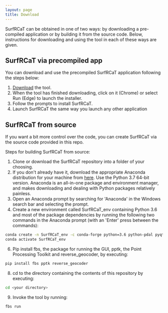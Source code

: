 ```yaml
---
layout: page
title: Download
---
```


SurfRCaT can be obtained in one of two ways: by downloading a pre-compiled application or by building it from the source code. Below, 
instructions for downloading and using the tool in each of these ways are given. 

## SurfRCaT via precompiled app ##
You can download and use the precompiled SurfRCaT application following the steps below: 
1) [Download](placeholder) the tool.
2) When the tool has finished downloading, click on it (Chrome) or select Run (Edge) to launch the installer.
3) Follow the prompts to install SurfRCaT. 
4) Launch SurfRCaT the same way you launch any other application 


## SurfRCaT from source ##
If you want a bit more control over the code, you can create SurfRCaT via the source code provided in this repo. 

Steps for building SurfRCaT from source:
1) Clone or download the SurfRCaT repository into a folder of your choosing.
2) If you don't already have it, download the appropriate Anaconda distribution for your machine from 
[here](https://www.anaconda.com/distribution/). Use the Python 3.7 64-bit version. Anaconda is an all-in-one package and environment manager, 
and makes downloading and dealing with Python packages relatively painless.
3) Open an Anaconda prompt by searching for 'Anaconda' in the Windows search bar and selecting the prompt.
4) Create a new environment called SurfRCaT_env containing Python 3.6 and most of the package dependencies by running the following two commands 
in the Anaconda prompt (with an 'Enter' press between the commands):
```bash
conda create -n SurfRCaT_env -c conda-forge python=3.6 python-pdal pyqt numpy pandas matplotlib opencv requests pyshp utm lxml
conda activate SurfRCaT_env
```
6) Pip install fbs, the package for running the GUI, pptk, the Point Processing Toolkit and reverse_geocoder, by executing:
```bash
pip install fbs pptk reverse_geocoder
```
8) cd to the directory containing the contents of this repository by executing:
```bash
cd <your directory>
```
9) Invoke the tool by running:
```bash
fbs run 
```